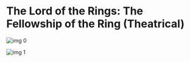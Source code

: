 # The Lord of the Rings: The Fellowship of the Ring (Theatrical)

![img 0](https://i.imgur.com/0nkcQLE.jpg)

![img 1](https://i.imgur.com/cvIISvw.png)

